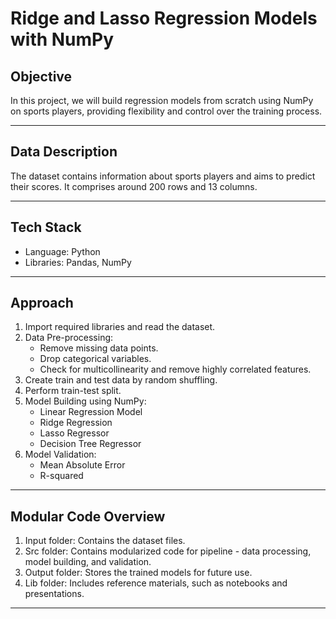 # Ridge and Lasso Regression Models with NumPy

## Objective

In this project, we will build regression models from scratch using NumPy on sports players, providing flexibility and control over the training process.

---

## Data Description
The dataset contains information about sports players and aims to predict their scores. It comprises around 200 rows and 13 columns.

---

## Tech Stack
- Language: Python
- Libraries: Pandas, NumPy

---

## Approach
1. Import required libraries and read the dataset.
2. Data Pre-processing:
   - Remove missing data points.
   - Drop categorical variables.
   - Check for multicollinearity and remove highly correlated features.
3. Create train and test data by random shuffling.
4. Perform train-test split.
5. Model Building using NumPy:
   - Linear Regression Model
   - Ridge Regression
   - Lasso Regressor
   - Decision Tree Regressor
6. Model Validation:
   - Mean Absolute Error
   - R-squared
  
---

## Modular Code Overview

1. Input folder: Contains the dataset files.
2. Src folder: Contains modularized code for pipeline - data processing, model building, and validation.
3. Output folder: Stores the trained models for future use.
4. Lib folder: Includes reference materials, such as notebooks and presentations.

---
